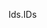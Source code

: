 <span data-ttu-id="7dd36-101">Ids.</span><span class="sxs-lookup"><span data-stu-id="7dd36-101">IDs</span></span>